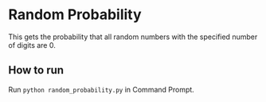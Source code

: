 # Random Probability
This gets the probability that all random numbers with the specified number of digits are 0.
## How to run
Run `python random_probability.py` in Command Prompt.